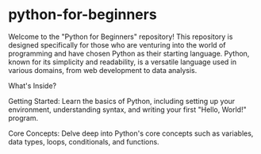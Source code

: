 # python-for-beginners
Welcome to the "Python for Beginners" repository! This repository is designed specifically for those who are venturing into the world of programming and have chosen Python as their starting language. Python, known for its simplicity and readability, is a versatile language used in various domains, from web development to data analysis.

What's Inside?

Getting Started: Learn the basics of Python, including setting up your environment, understanding syntax, and writing your first "Hello, World!" program.

Core Concepts: Delve deep into Python's core concepts such as variables, data types, loops, conditionals, and functions.
